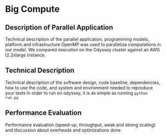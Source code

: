 # Big Compute

## Description of Parallel Application
Technical description of the parallel application, programming models, platform and infrastructure
OpenMP was used to parallelize computations in our model.
We compared execution on the Odyssey cluster against an AWS t2.2xlarge instance.

## Technical Description
Technical description of the software design, code baseline, dependencies, how to use the code, and system and environment needed to reproduce your tests
In order to run on odyssey, it is as simple as running `python run.py`

## Performance Evaluation
Performance evaluation (speed-up, throughput, weak and strong scaling) and discussion about overheads and optimizations done
